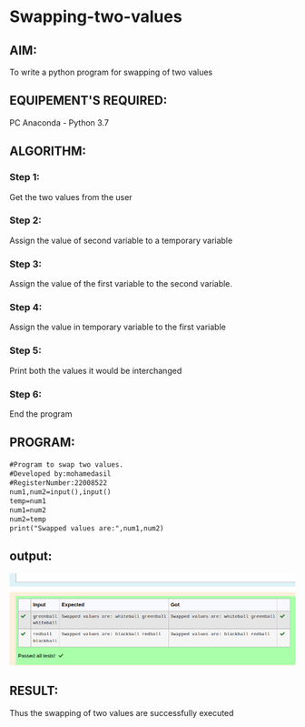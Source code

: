 # Swapping-two-values
## AIM:
To write a python program for swapping of two values
## EQUIPEMENT'S REQUIRED: 
PC
Anaconda - Python 3.7
## ALGORITHM: 
### Step 1:
Get the two values from the user
### Step 2: 
Assign the value of second variable to a temporary variable 
### Step 3: 
Assign the value of the first variable to the second variable.
### Step 4:  
Assign the value in temporary variable to the first variable
### Step 5: 
Print both the values it would be interchanged
### Step 6: 
End the program
## PROGRAM:
```
#Program to swap two values.
#Developed by:mohamedasil 
#RegisterNumber:22008522
num1,num2=input(),input()
temp=num1
num1=num2
num2=temp
print("Swapped values are:",num1,num2)
```
## output:
![output!](swpping.png)


## RESULT:
Thus the swapping of two values are successfully executed



